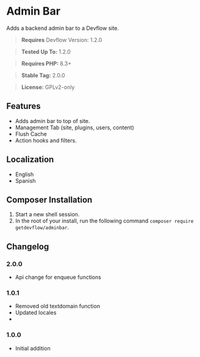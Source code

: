 
# Admin Bar
Adds a backend admin bar to a Devflow site.

> __Requires__ Devflow Version: 1.2.0

> __Tested Up To:__ 1.2.0

> __Requires PHP:__ 8.3+

> __Stable Tag:__ 2.0.0

> __License:__ GPLv2-only

## Features
- Adds admin bar to top of site.
- Management Tab (site, plugins, users, content)
- Flush Cache
- Action hooks and filters.

## Localization
* English
* Spanish

## Composer Installation
1. Start a new shell session.
2. In the root of your install, run the following command ```composer require getdevflow/adminbar```.

## Changelog

### 2.0.0
- Api change for enqueue functions

### 1.0.1
- Removed old textdomain function
- Updated locales
- 
### 1.0.0
- Initial addition
